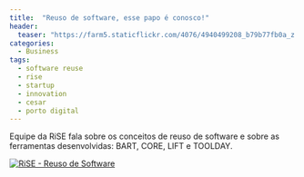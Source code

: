 ```yaml
---
title:  "Reuso de software, esse papo é conosco!"
header:
  teaser: "https://farm5.staticflickr.com/4076/4940499208_b79b77fb0a_z.jpg"
categories: 
  - Business
tags:
  - software reuse
  - rise
  - startup
  - innovation
  - cesar
  - porto digital
---
```


Equipe da RiSE fala sobre os conceitos de reuso de software e sobre as ferramentas desenvolvidas: BART, CORE, LIFT e TOOLDAY.

[![RiSE - Reuso de Software](https://img.youtube.com/vi/fwuSjYFDkKc/0.jpg)](http://www.youtube.com/watch?v=fwuSjYFDkKc)
